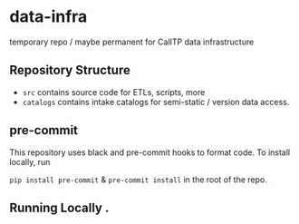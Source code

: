 # data-infra
temporary repo / maybe permanent for CalITP data infrastructure

## Repository Structure
* `src` contains source code for ETLs, scripts, more
* `catalogs` contains intake catalogs for semi-static / version data access.

## pre-commit
This repository uses black and pre-commit hooks to format code. To install locally, run

`pip install pre-commit` & `pre-commit install` in the root of the repo.

## Running Locally .
